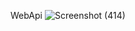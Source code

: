 WebApi
![Screenshot (414)](https://github.com/user-attachments/assets/d8dca628-9f42-450f-a357-d05992d0735b)
